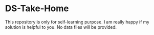 # DS-Take-Home
This repository is only for self-learning purpose. I am really happy if my solution is helpful to you. No data files will be provided.
